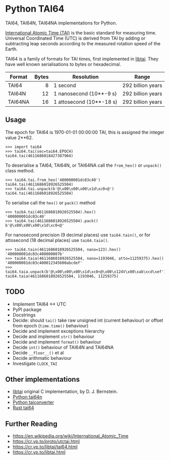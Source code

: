 # Python TAI64

TAI64, TAI64N, TAI64NA implementations for Python.

[International Atomic Time (TAI)][TAI] is the basic standard for measuring time.
Universal Coordinated Time (UTC) is derived from TAI by adding or subtracting
leap seconds according to the measured rotation speed of the Earth.

TAI64 is a family of formats for TAI times, first implemented in [libtai].
They have well known serialisations to bytes or hexadecimal.

| Format  | Bytes |         Resolution       |       Range       |
| ------- | ----: | -------------------------| ----------------- |
| TAI64   |     8 | 1 second                 | 292 billion years |
| TAI64N  |    12 | 1 nanosecond (10**-9 s)  | 292 billion years |
| TAI64NA |    16 | 1 attosecond (10**-18 s) | 292 billion years |

## Usage

The epoch for TAI64 is 1970-01-01 00:00:00 TAI, this is assigned the integer value 2**62.

```pycon
>>> import tai64
>>> tai64.tai(sec=tai64.EPOCH)
tai64.tai(4611686018427387904)
```

To deserialise a TAI64, TAI64N, or TAI64NA call the `from_hex()` or
`unpack()` class method.

```pycon
>>> tai64.tai.from_hex('400000001dc03c40')
tai64.tai(4611686018926525504)
>>> tai64.tai.unpack(b'@\x00\x00\x00\x1d\xc0<@')
tai64.tai(4611686018926525504)
```

To serialise call the `hex()` or `pack()` method

```pycon
>>> tai64.tai(4611686018926525504).hex()
'400000001dc03c40'
>>> tai64.tai(4611686018926525504).pack()
b'@\x00\x00\x00\x1d\xc0<@'
```

For nanosecond precision (9 decimal places) use `tai64.tain()`,
or for attosecond (18 decimal places) use `tai64.taia()`.

```pycon
>>> tai64.tain(4611686018926525504, nano=123).hex()
'400000001dc03c400000007b'
>>> tai64.taia(4611686018926525504, nano=1193046, atto=11259375).hex()
'400000001dc03c400012345600abcdef'
>>> tai64.taia.unpack(b'@\x00\x00\x00\x1d\xc0<@\x00\x124V\x00\xab\xcd\xef')
tai64.taia(4611686018926525504, 1193046, 11259375)
```

## TODO

- Implement TAI64 <-> UTC
- PyPI package
- Docstrings
- Decide: should `tai()` take raw unsigned int (current behaviour) or offset from epoch (`time.time()` behaviour)
- Decide and implement exceptions hierarchy
- Decide and implement `str()` behaviour
- Decide and implement `format()` behaviour
- Decide `int()` behaviour of TAI64N and TAI64NA
- Decide `__floor__()` et al
- Decide arithmatic behaviour
- Investigate `CLOCK_TAI`

## Other implementations

- [libtai] original C implementation, by D. J. Bernstein.
- [Python tai64n]
- [Python taiconverter]
- [Rust tai64]

## Further Reading

- https://en.wikipedia.org/wiki/International_Atomic_Time
- https://cr.yp.to/proto/utctai.html
- https://cr.yp.to/libtai/tai64.html
- https://cr.yp.to/libtai.html

[TAI]: https://en.wikipedia.org/wiki/International_Atomic_Time
[libtai]: https://cr.yp.to/libtai.html
[Python tai64n]: https://pypi.org/project/tai64n/
[Python taiconverter]: https://pypi.org/project/tai64converter/
[Rust tai64]: https://docs.rs/tai64/latest/tai64/
